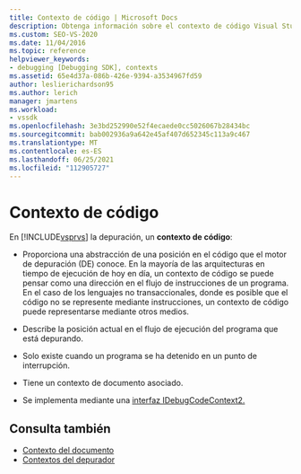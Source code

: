 ```yaml
---
title: Contexto de código | Microsoft Docs
description: Obtenga información sobre el contexto de código Visual Studio depuración, que describe una posición en el código que existe cuando un programa se ha detenido en un punto de interrupción.
ms.custom: SEO-VS-2020
ms.date: 11/04/2016
ms.topic: reference
helpviewer_keywords:
- debugging [Debugging SDK], contexts
ms.assetid: 65e4d37a-086b-426e-9394-a3534967fd59
author: leslierichardson95
ms.author: lerich
manager: jmartens
ms.workload:
- vssdk
ms.openlocfilehash: 3e3bd252990e52f4ecaede0cc5026067b28434bc
ms.sourcegitcommit: bab002936a9a642e45af407d652345c113a9c467
ms.translationtype: MT
ms.contentlocale: es-ES
ms.lasthandoff: 06/25/2021
ms.locfileid: "112905727"
---
```

# <a name="code-context"></a>Contexto de código
En [!INCLUDE[vsprvs](../../code-quality/includes/vsprvs_md.md)] la depuración, un **contexto de código**:

- Proporciona una abstracción de una posición en el código que el motor de depuración (DE) conoce. En la mayoría de las arquitecturas en tiempo de ejecución de hoy en día, un contexto de código se puede pensar como una dirección en el flujo de instrucciones de un programa. En el caso de los lenguajes no transaccionales, donde es posible que el código no se represente mediante instrucciones, un contexto de código puede representarse mediante otros medios.

- Describe la posición actual en el flujo de ejecución del programa que está depurando.

- Solo existe cuando un programa se ha detenido en un punto de interrupción.

- Tiene un contexto de documento asociado.

- Se implementa mediante una [interfaz IDebugCodeContext2.](../../extensibility/debugger/reference/idebugcodecontext2.md)

## <a name="see-also"></a>Consulta también
- [Contexto del documento](../../extensibility/debugger/document-context.md)
- [Contextos del depurador](../../extensibility/debugger/debugger-contexts.md)
